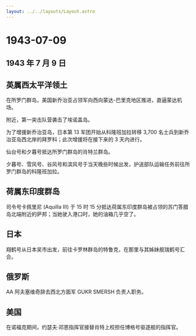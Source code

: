 ```yaml
---
layout: ../../layouts/Layout.astro
---
```


# 1943-07-09

## 1943 年 7 月 9 日

## 英属西太平洋领土

在所罗门群岛，美国新乔治亚占领军向西向蒙达-巴里克地区推进，直逼蒙达机场。

附近，第一突击队营袭击了埃诺盖岛。

为了增援新乔治亚岛，日本第 13 军团开始从科隆班加拉转移 3,700
名士兵到新乔治亚岛西北岸的拜罗科；此次增援将在接下来的 3 天内进行。

仙台号和夕暮号抵达所罗门群岛的肖特兰群岛。

夕暮号、雪风号、谷风号和滨风号于当天晚些时候出发，护送部队运输任务前往所罗门群岛的科隆班加拉。

## 荷属东印度群岛

司令号卡佩里尼 (Aquilla III) 于 15 时 15
分抵达荷属东印度群岛被占领的苏门答腊岛北端附近的萨邦；当她驶入港口时，她的油箱几乎空了。

## 日本

翔鹤号从日本吴市出发，前往卡罗林群岛的特鲁克，在那里与其姊妹舰瑞鹤号汇合。

## 俄罗斯

AA 阿夫塞维奇辞去西北方面军 GUKR SMERSH 负责人职务。

## 美国

在诺福克期间，约瑟夫·邓恩指挥官接替肖特上校担任博格号驱逐舰的指挥官。